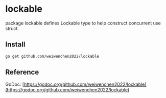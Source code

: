 # lockable

package lockable defines Lockable type to help construct concurrent use struct.

## Install

```sh
go get github.com/weiwenchen2022/lockable
```

## Reference

GoDoc: [https://godoc.org/github.com/weiwenchen2022/lockable](https://godoc.org/github.com/weiwenchen2022/lockable)
